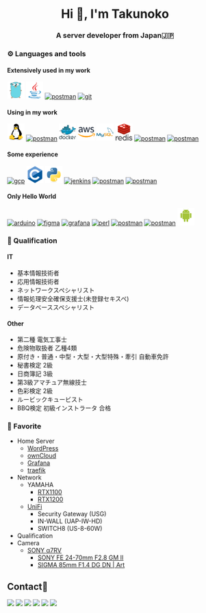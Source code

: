 <h1 align="center">Hi 👋, I'm Takunoko</h1>

<h3 align="center">A server developer from Japan🇯🇵</h3>

<h3 align="left">⚙ ️Languages and tools</h3>
<h4>Extensively used in my work</h4>
<p align="left">
<a href="https://golang.org" target="_blank" rel="noreferrer"><img src="https://raw.githubusercontent.com/devicons/devicon/master/icons/go/go-original.svg" alt="go" width="40" height="40"/></a>
<a href="https://www.java.com" target="_blank" rel="noreferrer"><img src="https://raw.githubusercontent.com/devicons/devicon/master/icons/java/java-original.svg" alt="java" width="40" height="40"/></a>
<a href="https://github.com/" target="_blank" rel="noreferrer"><img src="https://www.vectorlogo.zone/logos/github/github-icon.svg" alt="postman" width="40" height="40"/></a>
<a href="https://git-scm.com/" target="_blank" rel="noreferrer"><img src="https://www.vectorlogo.zone/logos/git-scm/git-scm-icon.svg" alt="git" width="40" height="40"/></a>
</p>

<h4>Using in my work</h4>
<p align="left">
<a href="https://www.linux.org/" target="_blank" rel="noreferrer"><img src="https://raw.githubusercontent.com/devicons/devicon/master/icons/linux/linux-original.svg" alt="linux" width="40" height="40"/></a>
<a href="https://www.vim.org/" target="_blank" rel="noreferrer"><img src="https://www.vectorlogo.zone/logos/vim/vim-icon.svg" alt="postman" width="40" height="40"/></a>
<a href="https://www.docker.com/" target="_blank" rel="noreferrer"><img src="https://raw.githubusercontent.com/devicons/devicon/master/icons/docker/docker-original-wordmark.svg" alt="docker" width="40" height="40"/></a>
<a href="https://aws.amazon.com" target="_blank" rel="noreferrer"><img src="https://raw.githubusercontent.com/devicons/devicon/master/icons/amazonwebservices/amazonwebservices-original-wordmark.svg" alt="aws" width="40" height="40"/></a>
<a href="https://www.mysql.com/" target="_blank" rel="noreferrer"><img src="https://raw.githubusercontent.com/devicons/devicon/master/icons/mysql/mysql-original-wordmark.svg" alt="mysql" width="40" height="40"/></a>
<a href="https://redis.io" target="_blank" rel="noreferrer"><img src="https://raw.githubusercontent.com/devicons/devicon/master/icons/redis/redis-original-wordmark.svg" alt="redis" width="40" height="40"/></a>
<a href="https://nginx.org/" target="_blank" rel="noreferrer"><img src="https://www.vectorlogo.zone/logos/nginx/nginx-icon.svg" alt="postman" width="40" height="40"/></a>
<a href="https://www.openapis.org/" target="_blank" rel="noreferrer"><img src="https://www.vectorlogo.zone/logos/openapis/openapis-icon.svg" alt="postman" width="40" height="40"/></a>

</p>

<h4>Some experience</h4>
<p align="left">
<a href="https://cloud.google.com" target="_blank" rel="noreferrer"><img src="https://www.vectorlogo.zone/logos/google_cloud/google_cloud-icon.svg" alt="gcp" width="40" height="40"/></a>
<a href="https://www.cprogramming.com/" target="_blank" rel="noreferrer"><img src="https://raw.githubusercontent.com/devicons/devicon/master/icons/c/c-original.svg" alt="c" width="40" height="40"/></a>
<a href="https://www.python.org" target="_blank" rel="noreferrer"><img src="https://raw.githubusercontent.com/devicons/devicon/master/icons/python/python-original.svg" alt="python" width="40" height="40"/></a>
<a href="https://www.jenkins.io" target="_blank" rel="noreferrer"><img src="https://www.vectorlogo.zone/logos/jenkins/jenkins-icon.svg" alt="jenkins" width="40" height="40"/></a>
<a href="https://www.raspberrypi.com/" target="_blank" rel="noreferrer"><img src="https://www.vectorlogo.zone/logos/raspberrypi/raspberrypi-icon.svg" alt="postman" width="40" height="40"/></a>
<a href="https://ubuntu.com/" target="_blank" rel="noreferrer"><img src="https://www.vectorlogo.zone/logos/ubuntu/ubuntu-icon.svg" alt="postman" width="40" height="40"/></a>
</p>

<h4>Only Hello World</h4>
<p align="left">
<a href="https://www.arduino.cc/" target="_blank" rel="noreferrer"><img src="https://cdn.worldvectorlogo.com/logos/arduino-1.svg" alt="arduino" width="40" height="40"/></a>
<a href="https://www.figma.com/" target="_blank" rel="noreferrer"><img src="https://www.vectorlogo.zone/logos/figma/figma-icon.svg" alt="figma" width="40" height="40"/></a>
<a href="https://grafana.com" target="_blank" rel="noreferrer"><img src="https://www.vectorlogo.zone/logos/grafana/grafana-icon.svg" alt="grafana" width="40" height="40"/></a>
<a href="https://www.perl.org/" target="_blank" rel="noreferrer"><img src="https://api.iconify.design/logos-perl.svg" alt="perl" width="40" height="40"/></a>
<a href="https://postman.com" target="_blank" rel="noreferrer"><img src="https://www.vectorlogo.zone/logos/getpostman/getpostman-icon.svg" alt="postman" width="40" height="40"/></a>
<a href="https://unity.com" target="_blank" rel="noreferrer"><img src="https://www.vectorlogo.zone/logos/unity3d/unity3d-icon.svg" alt="postman" width="40" height="40"/></a>
<a href="https://developer.android.com" target="_blank" rel="noreferrer"><img src="https://raw.githubusercontent.com/devicons/devicon/master/icons/android/android-original-wordmark.svg" alt="android" width="40" height="40"/></a>
</p>

<h3 align="left">🌱 Qualification</h3>
<h4>IT</h4>

* 基本情報技術者
* 応用情報技術者
* ネットワークスペシャリスト
* 情報処理安全確保支援士(未登録セキスペ)
* データベーススペシャリスト
 
<h4>Other</h4>

* 第二種 電気工事士
* 危険物取扱者 乙種4類
* 原付き・普通・中型・大型・大型特殊・牽引 自動車免許
* 秘書検定 2級
* 日商簿記 3級
* 第3級アマチュア無線技士
* 色彩検定 2級
* ルービックキュービスト
* BBQ検定 初級インストラータ 合格


<h3 align="left">🔭 Favorite</h3>

* Home Server
  * [WordPress](https://wordpress.com/ja/)
  * [ownCloud](https://owncloud.com/)
  * [Grafana](https://grafana.com/)
  * [traefik](https://github.com/traefik/traefik)
* Network 
  * YAMAHA
    * [RTX1100](https://network.yamaha.com/products/routers/rtx1100/index)
    * [RTX1200](https://network.yamaha.com/products/routers/rtx1200/index)
  * [UniFi](https://ui.com/introduction)
    * Security Gateway (USG)
    * IN-WALL (UAP-IW-HD)
    * SWITCH8 (US-8-60W)
* Qualification
* Camera
  * [SONY α7RⅤ](https://www.sony.jp/ichigan/products/ILCE-7RM5/)
    * [SONY FE 24-70mm F2.8 GM II](https://www.sony.jp/ichigan/products/SEL2470GM2/)
    * [SIGMA 85mm F1.4 DG DN | Art](https://www.sigma-global.com/jp/lenses/a020_85_14/)

## Contact💬

[![](https://img.shields.io/badge/Twitter-%E3%81%9F%E3%81%8F%E3%81%AE%E3%81%93-blue)](https://twitter.com/takunokko)
[![](https://img.shields.io/badge/Blog-%E3%81%9F%E3%81%8F%E3%81%AE%E3%81%93Web-green)](https://www.takunoko.com/)
[![](https://img.shields.io/badge/GitHub-takunoko-lightgrey)](https://github.com/takunoko)
[![](https://img.shields.io/badge/YouTube-takunoko-red)](https://www.youtube.com/channel/UC6kNUzyvCZqOqchkNhih2Yg?view_as=subscriber)
[![](https://img.shields.io/badge/Qiita-takunoko-brightgreen)](https://qiita.com/takunoko)
[![](https://img.shields.io/badge/Mail-takunoko%40gmail.com-yellow)](mailto:takunoko@gmail.com)